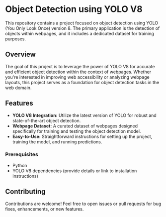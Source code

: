 # Object Detection using YOLO V8
This repository contains a project focused on object detection using YOLO (You Only Look Once) version 8. The primary application is the detection of objects within webpages, and it includes a dedicated dataset for training purposes.

## Overview
The goal of this project is to leverage the power of YOLO V8 for accurate and efficient object detection within the context of webpages. Whether you're interested in improving web accessibility or analyzing webpage layouts, this project serves as a foundation for object detection tasks in the web domain.

## Features
- **YOLO V8 Integration:** Utilize the latest version of YOLO for robust and state-of-the-art object detection.
- **Webpage Dataset:** A curated dataset of webpages designed specifically for training and testing the object detection model.
- **Easy-to-Use:** Straightforward instructions for setting up the project, training the model, and running predictions.

### Prerequisites
- Python
- YOLO V8 dependencies (provide details or link to installation instructions)

## Contributing
Contributions are welcome! Feel free to open issues or pull requests for bug fixes, enhancements, or new features.
